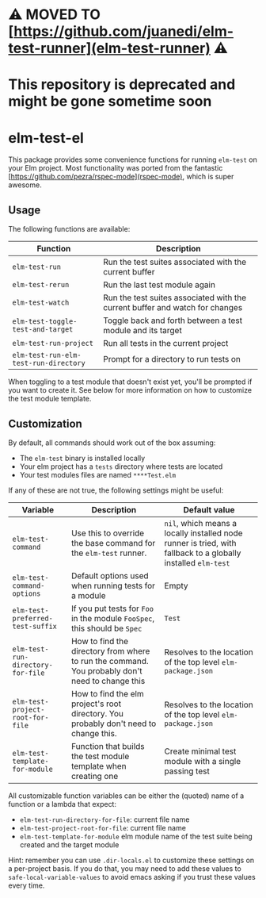 # :warning: MOVED TO [https://github.com/juanedi/elm-test-runner](elm-test-runner) :warning:
# This repository is deprecated and might be gone sometime soon

# elm-test-el

This package provides some convenience functions for running `elm-test` on your Elm project.
Most functionality was ported from the fantastic [https://github.com/pezra/rspec-mode](rspec-mode), which is super awesome.


## Usage

The following functions are available:

Function                              | Description                                                                   |
--------------------------------------|-------------------------------------------------------------------------------|
`elm-test-run`                        | Run the test suites associated with the current buffer                        |
`elm-test-rerun`                      | Run the last test module again                                                |
`elm-test-watch`                      | Run the test suites associated with the current buffer and watch for changes  |
`elm-test-toggle-test-and-target`     | Toggle back and forth between a test module and its target                    |
`elm-test-run-project`                | Run all tests in the current project                                          |
`elm-test-run-elm-test-run-directory` | Prompt for a directory to run tests on                                        |


When toggling to a test module that doesn't exist yet, you'll be prompted if you want to create it. See below for more information on how to customize the test module template.

## Customization

By default, all commands should work out of the box assuming:

* The `elm-test` binary is installed locally
* Your elm project has a `tests` directory where tests are located
* Your test modules files are named `****Test.elm`

If any of these are not true, the following settings might be useful:


Variable                          | Description | Default value |
----------------------------------|-------------|---------------|
`elm-test-command`                | Use this to override the base command for the `elm-test` runner. | `nil`, which means a locally installed node runner is tried, with fallback to a globally installed `elm-test` |
`elm-test-command-options`        | Default options used when running tests for a module | Empty |
`elm-test-preferred-test-suffix`  | If you put tests for `Foo` in the module `FooSpec`, this should be `Spec` | `Test` |
`elm-test-run-directory-for-file` | How to find the directory from where to run the command. You probably don't need to change this | Resolves to the location of the top level `elm-package.json` |
`elm-test-project-root-for-file`  | How to find the elm project's root directory. You probably don't need to change this. | Resolves to the location of the top level `elm-package.json` |
`elm-test-template-for-module`    | Function that builds the test module template when creating one | Create minimal test module with a single passing test |


All customizable function variables can be either the (quoted) name of a function or a lambda that expect:
  - `elm-test-run-directory-for-file`: current file name
  - `elm-test-project-root-for-file`: current file name
  - `elm-test-template-for-module` elm module name of the test suite being created and the target module


Hint: remember you can use `.dir-locals.el` to customize these settings on a per-project basis. If you do that, you may need to add these values to `safe-local-variable-values` to avoid emacs asking if you trust these values every time.
